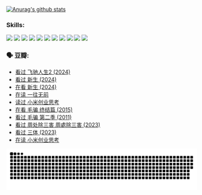 
[![Anurag's github stats](https://github-readme-stats.vercel.app/api?username=w940853815)](https://github.com/anuraghazra/github-readme-stats)

### Skills:

<code><img height="32" src="https://cdn.jsdelivr.net/npm/simple-icons@v5/icons/python.svg"></code>
<code><img height="32" src="https://cdn.jsdelivr.net/npm/simple-icons@v5/icons/javascript.svg"></code>
<code><img height="32" src="https://cdn.jsdelivr.net/npm/simple-icons@v5/icons/django.svg"></code>
<code><img height="32" src="https://cdn.jsdelivr.net/npm/simple-icons@v5/icons/flask.svg"></code>
<code><img height="32" src="https://cdn.jsdelivr.net/npm/simple-icons@v5/icons/vuetify.svg"></code>
<code><img height="32" src="https://cdn.jsdelivr.net/npm/simple-icons@v5/icons/git.svg"></code>
<code><img height="32" src="https://cdn.jsdelivr.net/npm/simple-icons@v5/icons/docker.svg"></code>
<code><img height="32" src="https://cdn.jsdelivr.net/npm/simple-icons@v5/icons/postgresql.svg"></code>
<code><img height="32" src="https://cdn.jsdelivr.net/npm/simple-icons@v5/icons/elasticsearch.svg"></code>
<code><img height="32" src="https://cdn.jsdelivr.net/npm/simple-icons@v5/icons/macos.svg"></code>
<code><img height="32" src="https://cdn.jsdelivr.net/npm/simple-icons@v5/icons/linux.svg"></code>

### 🗣 豆瓣:

<!-- DOUBAN-ACTIVITIES:START -->
- [看过 飞驰人生2‎ (2024)](https://www.douban.com/people/136069238/status/4616048805/?_i=16639868)
- [看过 新生‎ (2024)](https://www.douban.com/people/136069238/status/4612373431/?_i=16639868)
- [在看 新生‎ (2024)](https://www.douban.com/people/136069238/status/4607441062/?_i=16639868)
- [在读 一往无前](https://www.douban.com/people/136069238/status/4590507310/?_i=16639868)
- [读过 小米创业思考](https://www.douban.com/people/136069238/status/4590506983/?_i=16639868)
- [在看 毛骗 终结篇‎ (2015)](https://www.douban.com/people/136069238/status/4581971924/?_i=16639868)
- [看过 毛骗 第二季‎ (2011)](https://www.douban.com/people/136069238/status/4581971810/?_i=16639868)
- [看过 周处除三害 周處除三害‎ (2023)](https://www.douban.com/people/136069238/status/4575646701/?_i=16639868)
- [看过 三体‎ (2023)](https://www.douban.com/people/136069238/status/4574263039/?_i=16639868)
- [在读 小米创业思考](https://www.douban.com/people/136069238/status/4572047905/?_i=16639868)
<!-- DOUBAN-ACTIVITIES:END -->


![Snake animation](https://raw.githubusercontent.com/w940853815/w940853815/output/github-contribution-grid-snake.svg)

<!--
**w940853815/w940853815** is a ✨ _special_ ✨ repository because its `README.md` (this file) appears on your GitHub profile.

Here are some ideas to get you started:

- 🔭 I’m currently working on ...
- 🌱 I’m currently learning ...
- 👯 I’m looking to collaborate on ...
- 🤔 I’m looking for help with ...
- 💬 Ask me about ...
- 📫 How to reach me: ...
- 😄 Pronouns: ...
- ⚡ Fun fact: ...
-->
